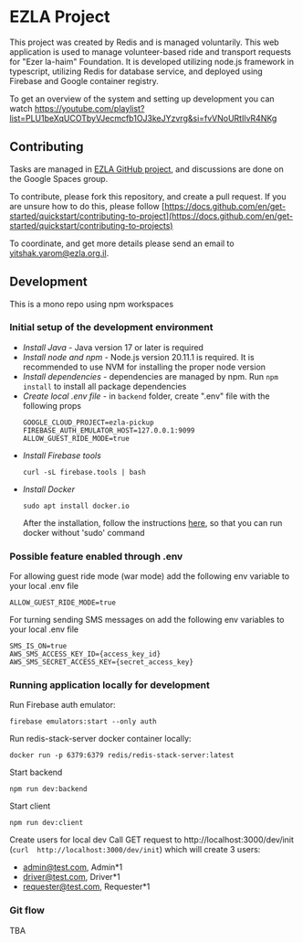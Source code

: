 # EZLA Project
This project was created by Redis and is managed voluntarily.
This web application is used to manage volunteer-based ride and transport requests for "Ezer la-haim" Foundation. It is developed utilizing node.js framework in typescript, utilizing Redis for database service, and deployed using Firebase and Google container registry.

To get an overview of the system and setting up development you can watch https://youtube.com/playlist?list=PLU1beXqUCOTbyVJecmcfb1OJ3keJYzvrg&si=fvVNoURtIlvR4NKg

## Contributing
Tasks are managed in [EZLA GitHub project](https://github.com/orgs/Ezer-Lachaim/projects/1), and discussions are done on the Google Spaces group.

To contribute, please fork this repository, and create a pull request. If you are unsure how to do this, please follow  [https://docs.github.com/en/get-started/quickstart/contributing-to-project](https://docs.github.com/en/get-started/quickstart/contributing-to-projects)

To coordinate, and get more details please send an email to <a href="mailto:yitshak.yarom@ezla.org.il">yitshak.yarom@ezla.org.il</a>.



## Development
This is a mono repo using npm workspaces

### Initial setup of the development environment


- *Install Java* - Java version 17 or later is required
- *Install node and npm* - Node.js version 20.11.1 is required. It is recommended to use NVM for installing the proper node version
- *Install dependencies* - dependencies are managed by npm. Run `npm install` to install all package dependencies
- *Create local .env file* - in `backend` folder, create ".env" file with the following props
  ```
  GOOGLE_CLOUD_PROJECT=ezla-pickup
  FIREBASE_AUTH_EMULATOR_HOST=127.0.0.1:9099
  ALLOW_GUEST_RIDE_MODE=true
  ```
- *Install Firebase tools*
  ```
  curl -sL firebase.tools | bash
  ```
- *Install Docker*
  ```
  sudo apt install docker.io
  ```
  After the installation, follow the instructions [here](https://docs.docker.com/engine/install/linux-postinstall/), so that you can run docker without 'sudo' command
  
### Possible feature enabled through .env
For allowing guest ride mode (war mode) add the following env variable to your local .env file
```
ALLOW_GUEST_RIDE_MODE=true
```
For turning sending SMS messages on add the following env variables to your local .env file
```
SMS_IS_ON=true
AWS_SMS_ACCESS_KEY_ID={access_key_id}
AWS_SMS_SECRET_ACCESS_KEY={secret_access_key}
```
### Running application locally for development
Run Firebase auth emulator:
```
firebase emulators:start --only auth
```

Run redis-stack-server docker container locally:
```
docker run -p 6379:6379 redis/redis-stack-server:latest
```
Start backend
```
npm run dev:backend
```

Start client
```
npm run dev:client
```
Create users for local dev
Call GET request to http://localhost:3000/dev/init (`curl  http://localhost:3000/dev/init`) which will create 3 users:
- admin@test.com, Admin*1
- driver@test.com, Driver*1
- requester@test.com, Requester*1


### Git flow
TBA


